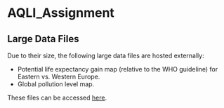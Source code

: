 # AQLI_Assignment

## Large Data Files

Due to their size, the following large data files are hosted externally:

* Potential life expectancy gain map (relative to the WHO guideline) for Eastern vs. Western Europe.
* Global pollution level map.

These files can be accessed [here](https://drive.google.com/file/d/1mLp3YVRIaPaZTZ1jeELfyRbtn2RHur-4/view?usp=sharing).
